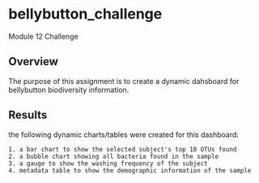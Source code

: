 # bellybutton_challenge
Module 12 Challenge

## Overview
The purpose of this assignment is to create a dynamic dahsboard for bellybutton biodiversity information.

## Results
the following dynamic charts/tables were created for this dashboard:

    1. a bar chart to show the selected subject's top 10 OTUs found
    2. a bubble chart showing all bacteria found in the sample
    3. a gauge to show the washing frequency of the subject
    4. metadata table to show the demographic information of the sample
